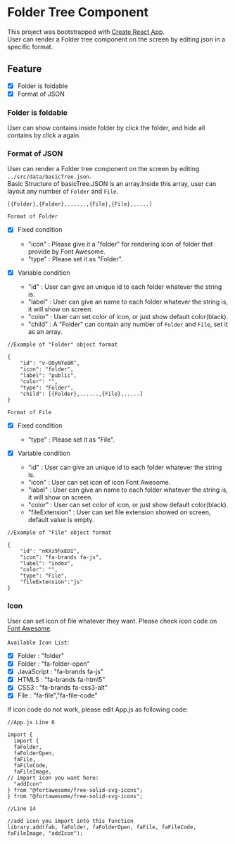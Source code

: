 # Folder Tree Component

This project was bootstrapped with [Create React App](https://github.com/facebook/create-react-app).\
User can render a Folder tree component on the screen by editing json in a specific format.

## Feature

- [x] Folder is foldable
- [x] Format of JSON

### Folder is foldable

User can show contains inside folder by click the folder, and hide all contains by click a again.

### Format of JSON

User can render a Folder tree component on the screen by editing `../src/data/basicTree.json`.\
Basic Structure of basicTree.JSON is an array.Inside this array, user can layout any number of `Folder` and `File`.

```
[{Folder},{Folder},......,{File},{File},.....]
```

`Format of Folder`

- [x] Fixed condition

  - "icon" : Please give it a "folder" for rendering icon of folder that provide by Font Awesome.
  - "type" : Please set it as "Folder".

- [x] Variable condition

  - "id" : User can give an unique id to each folder whatever the string is.
  - "label" : User can give an name to each folder whatever the string is, it will show on screen.
  - "color" : User can set color of icon, or just show default color(black).
  - "child" : A "Folder" can contain any number of `Folder` and `File`, set it as an array.

```
//Example of "Folder" object format

{
    "id": "v-OOyNYe8R",
    "icon": "folder",
    "label": "public",
    "color": "",
    "type": "Folder",
    "child": [{Folder},......,{File},.....]
}
```

`Format of File`

- [x] Fixed condition

  - "type" : Please set it as "File".

- [x] Variable condition

  - "id" : User can give an unique id to each folder whatever the string is.
  - "icon" : User can set icon of icon Font Awesome.
  - "label" : User can give an name to each folder whatever the string is, it will show on screen.
  - "color" : User can set color of icon, or just show default color(black).
  - "fileExtension" : User can set file extension showed on screen, default value is empty.

```
//Example of "File" object format

{
    "id": "nKXz5hxEDI",
    "icon": "fa-brands fa-js",
    "label": "index",
    "color": "",
    "type": "File",
    "fileExtension":"js"
}
```

### Icon

User can set icon of file whatever they want. Please check icon code on [Font Awesome](https://fontawesome.com/icons).

`Available Icon List`:

- [x] Folder : "folder"
- [x] Folder : "fa-folder-open"
- [x] JavaScript : "fa-brands fa-js"
- [x] HTML5 : "fa-brands fa-html5"
- [x] CSS3 : "fa-brands fa-css3-alt"
- [x] File : "fa-file","fa-file-code"

If icon code do not work, please edit App.js as following code:

```
//App.js Line 6

import {
  import {
  faFolder,
  faFolderOpen,
  faFile,
  faFileCode,
  faFileImage,
// import icon you want here:
  "addIcon"
} from "@fortawesome/free-solid-svg-icons";
} from "@fortawesome/free-solid-svg-icons";

//Line 14

//add icon you import into this function
library.add(fab, faFolder, faFolderOpen, faFile, faFileCode, faFileImage, "addIcon");

```
